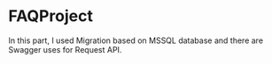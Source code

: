 # FAQProject
<p>In this part, I used Migration based on MSSQL database and there are Swagger uses for Request API.</p>
